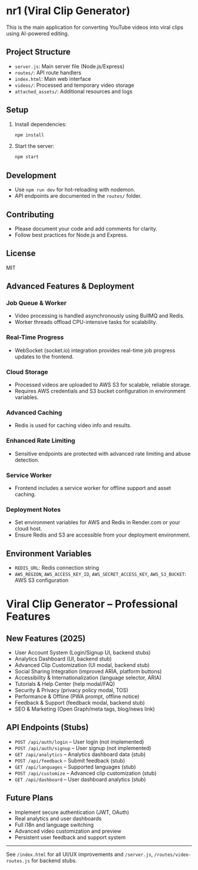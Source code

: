 # nr1 (Viral Clip Generator)

This is the main application for converting YouTube videos into viral clips using AI-powered editing.

## Project Structure

- `server.js`: Main server file (Node.js/Express)
- `routes/`: API route handlers
- `index.html`: Main web interface
- `videos/`: Processed and temporary video storage
- `attached_assets/`: Additional resources and logs

## Setup

1. Install dependencies:
   ```bash
   npm install
   ```
2. Start the server:
   ```bash
   npm start
   ```

## Development

- Use `npm run dev` for hot-reloading with nodemon.
- API endpoints are documented in the `routes/` folder.

## Contributing

- Please document your code and add comments for clarity.
- Follow best practices for Node.js and Express.

## License

MIT

## Advanced Features & Deployment

### Job Queue & Worker

- Video processing is handled asynchronously using BullMQ and Redis.
- Worker threads offload CPU-intensive tasks for scalability.

### Real-Time Progress

- WebSocket (socket.io) integration provides real-time job progress updates to the frontend.

### Cloud Storage

- Processed videos are uploaded to AWS S3 for scalable, reliable storage.
- Requires AWS credentials and S3 bucket configuration in environment variables.

### Advanced Caching

- Redis is used for caching video info and results.

### Enhanced Rate Limiting

- Sensitive endpoints are protected with advanced rate limiting and abuse detection.

### Service Worker

- Frontend includes a service worker for offline support and asset caching.

### Deployment Notes

- Set environment variables for AWS and Redis in Render.com or your cloud host.
- Ensure Redis and S3 are accessible from your deployment environment.

## Environment Variables

- `REDIS_URL`: Redis connection string
- `AWS_REGION`, `AWS_ACCESS_KEY_ID`, `AWS_SECRET_ACCESS_KEY`, `AWS_S3_BUCKET`: AWS S3 configuration

# Viral Clip Generator – Professional Features

## New Features (2025)

- User Account System (Login/Signup UI, backend stubs)
- Analytics Dashboard (UI, backend stub)
- Advanced Clip Customization (UI modal, backend stub)
- Social Sharing Integration (improved ARIA, platform buttons)
- Accessibility & Internationalization (language selector, ARIA)
- Tutorials & Help Center (help modal/FAQ)
- Security & Privacy (privacy policy modal, TOS)
- Performance & Offline (PWA prompt, offline notice)
- Feedback & Support (feedback modal, backend stub)
- SEO & Marketing (Open Graph/meta tags, blog/news link)

## API Endpoints (Stubs)

- `POST /api/auth/login` – User login (not implemented)
- `POST /api/auth/signup` – User signup (not implemented)
- `GET /api/analytics` – Analytics dashboard data (stub)
- `POST /api/feedback` – Submit feedback (stub)
- `GET /api/languages` – Supported languages (stub)
- `POST /api/customize` – Advanced clip customization (stub)
- `GET /api/dashboard` – User dashboard analytics (stub)

## Future Plans
- Implement secure authentication (JWT, OAuth)
- Real analytics and user dashboards
- Full i18n and language switching
- Advanced video customization and preview
- Persistent user feedback and support system

---
See `/index.html` for all UI/UX improvements and `/server.js`, `/routes/video-routes.js` for backend stubs.

